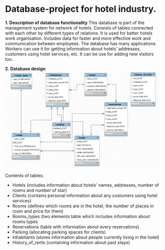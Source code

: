 # Database-project for hotel industry.

**1.	Description of database functionality**
This database is part of the management system for network of hotels. Consists of tables connected with each other by different 
types of relations. It is used for better hotels work organisation. Includes data for faster and more effective work and communication 
between employees. The database has many applications. Workers can use it for getting information about hotels’ addresses, 
customers using hotel services, etc. It can be use for adding new visitors too.

**2.	Database design**
![alt text]( https://github.com/sliwkam/Database-project/blob/master/ERP.jpg)

Contents of tables:
-	Hotels (includes information about hotels’ names, addresses, number of rooms and number of star) 
-	Clients (contains personal information about any costumers using hotel services) 
-	Rooms (defines which rooms are in the hotel, the number of places in room and price for them) 
-	Rooms_types (two elements table which includes information about rooms types
-	Reservations (table with information about every reservations) 
-	Parking (allocating parking spaces for clients) 
-	Inhabitants (stores information about people currently living in the hotel)
-	History_of_rents (containing information about past stays)

